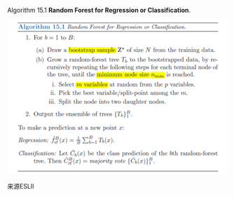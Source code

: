 Algorithm 15.1 **Random Forest for Regression or Classification**.

![1564476420010](./images/1564476420010.png)

来源ESLII